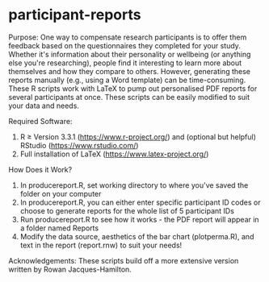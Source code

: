 # participant-reports

Purpose: One way to compensate research participants is to offer them feedback based on the questionnaires they completed for your study. Whether it's information about their personality or wellbeing (or anything else you're researching), people find it interesting to learn more about themselves and how they compare to others. However, generating these reports manually (e.g., using a Word template) can be time-consuming. These R scripts work with LaTeX to pump out personalised PDF reports for several participants at once. These scripts can be easily modified to suit your data and needs.

Required Software:
1. R ≥ Version 3.3.1 (https://www.r-project.org/) and (optional but helpful) RStudio (https://www.rstudio.com/)
2. Full installation of LaTeX (https://www.latex-project.org/)

How Does it Work?
1. In producereport.R, set working directory to where you've saved the folder on your computer
2. In producereport.R, you can either enter specific participant ID codes or choose to generate reports for the whole list of 5 participant IDs
3. Run producereport.R to see how it works - the PDF report will appear in a folder named Reports
4. Modify the data source, aesthetics of the bar chart (plotperma.R), and text in the report (report.rnw) to suit your needs!

Acknowledgements: These scripts build off a more extensive version written by Rowan Jacques-Hamilton.
